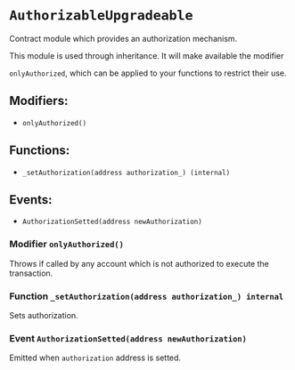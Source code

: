 # `AuthorizableUpgradeable`

Contract module which provides an authorization mechanism.

This module is used through inheritance. It will make available the modifier

`onlyAuthorized`, which can be applied to your functions to restrict their use.

## Modifiers:

- `onlyAuthorized()`

## Functions:

- `_setAuthorization(address authorization_) (internal)`

## Events:

- `AuthorizationSetted(address newAuthorization)`

### Modifier `onlyAuthorized()`

Throws if called by any account which is not authorized to execute the transaction.

### Function `_setAuthorization(address authorization_) internal`

Sets authorization.

### Event `AuthorizationSetted(address newAuthorization)`

Emitted when `authorization` address is setted.
